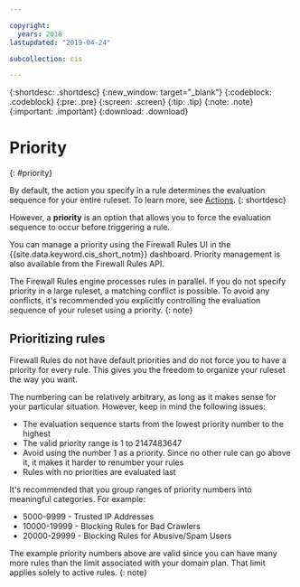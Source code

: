 ```yaml
---

copyright:
  years: 2018
lastupdated: "2019-04-24"

subcollection: cis

---
```


{:shortdesc: .shortdesc}
{:new_window: target="_blank"}
{:codeblock: .codeblock}
{:pre: .pre}
{:screen: .screen}
{:tip: .tip}
{:note: .note}
{:important: .important}
{:download: .download}

# Priority
{: #priority}

By default, the action you specify in a rule determines the evaluation sequence for your entire ruleset. To learn more, see [Actions](/docs/infrastructure/cis?topic=cis-actions).
{: shortdesc}

However, a **priority** is an option that allows you to force the evaluation sequence to occur before triggering a rule.

You can manage a priority using the Firewall Rules UI in the {{site.data.keyword.cis_short_notm}} dashboard. Priority management is also available from the Firewall Rules API.

The Firewall Rules engine processes rules in parallel. If you do not specify priority in a large ruleset, a matching conflict is possible. To avoid any conflicts, it's recommended you explicitly controlling the evaluation sequence of your ruleset using a priority.
{: note}

## Prioritizing rules

Firewall Rules do not have default priorities and do not force you to have a priority for every rule. This gives you the freedom to organize your ruleset the way you want.

The numbering can be relatively arbitrary, as long as it makes sense for your particular situation. However, keep in mind the following issues:

* The evaluation sequence starts from the lowest priority number to the highest
* The valid priority range is 1 to 2147483647
* Avoid using the number 1 as a priority. Since no other rule can go above it, it makes it harder to renumber your rules
* Rules with no priorities are evaluated last

It's recommended that you group ranges of priority numbers into meaningful categories. For example:

* 5000-9999 - Trusted IP Addresses
* 10000-19999 - Blocking Rules for Bad Crawlers
* 20000-29999 - Blocking Rules for Abusive/Spam Users

The example priority numbers above are valid since you can have many more rules than the limit associated with your domain plan. That limit applies solely to active rules.
{: note}
